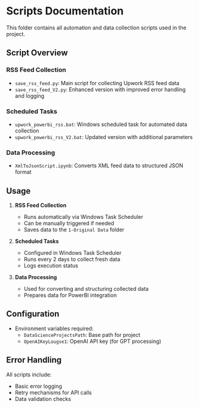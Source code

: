 # Scripts Documentation

This folder contains all automation and data collection scripts used in the project.

## Script Overview

### RSS Feed Collection
- `save_rss_feed.py`: Main script for collecting Upwork RSS feed data
- `save_rss_feed_V2.py`: Enhanced version with improved error handling and logging

### Scheduled Tasks
- `upwork_powerbi_rss.bat`: Windows scheduled task for automated data collection
- `upwork_powerbi_rss_V2.bat`: Updated version with additional parameters

### Data Processing
- `XmlToJsonScript.ipynb`: Converts XML feed data to structured JSON format

## Usage

1. **RSS Feed Collection**
   - Runs automatically via Windows Task Scheduler
   - Can be manually triggered if needed
   - Saves data to the `1-Original Data` folder

2. **Scheduled Tasks**
   - Configured in Windows Task Scheduler
   - Runs every 2 days to collect fresh data
   - Logs execution status

3. **Data Processing**
   - Used for converting and structuring collected data
   - Prepares data for PowerBI integration

## Configuration

- Environment variables required:
  - `DataScienceProjectsPath`: Base path for project
  - `OpenAIKeyLougse1`: OpenAI API key (for GPT processing)

## Error Handling

All scripts include:
- Basic error logging
- Retry mechanisms for API calls
- Data validation checks
